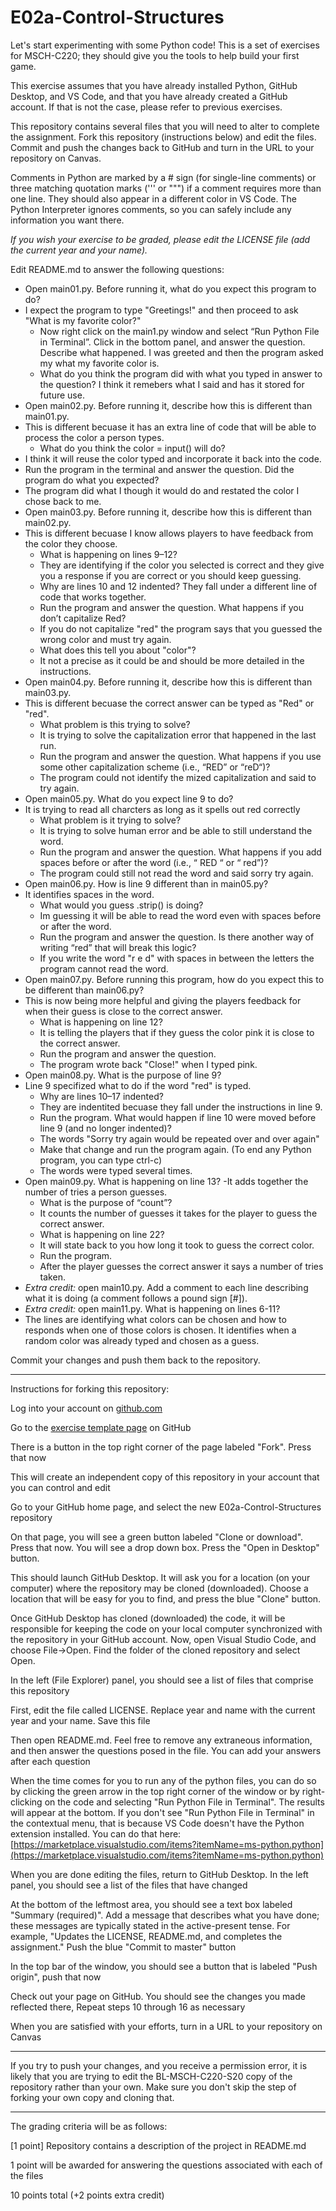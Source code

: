
# E02a-Control-Structures

Let's start experimenting with some Python code! This is a set of exercises for MSCH-C220; they should give you the tools to help build your first game.
 
This exercise assumes that you have already installed Python, GitHub Desktop, and VS Code, and that you have already created a GitHub account. If that is not the case, please refer to previous exercises.

This repository contains several files that you will need to alter to complete the assignment. Fork this repository (instructions below) and edit the files. Commit and push the changes back to GitHub and turn in the URL to your repository on Canvas.

Comments in Python are marked by a # sign (for single-line comments) or three matching quotation marks (''' or """) if a comment requires more than one line. They should also appear in a different color in VS Code. The Python Interpreter ignores comments, so you can safely include any information you want there.

*If you wish your exercise to be graded, please edit the LICENSE file (add the current year and your name).*

Edit README.md to answer the following questions:

- Open main01.py. Before running it, what do you expect this program to do?
- I expect the program to type "Greetings!" and then proceed to ask "What is my favorite color?"
  - Now right click on the main1.py window and select “Run Python File in Terminal”. Click in the bottom panel, and answer the question. Describe what happened.
  I was greeted and then the program asked my what my favorite color is.
  - What do you think the program did with what you typed in answer to the question?
  I think it remebers what I said and has it stored for future use.
- Open main02.py. Before running it, describe how this is different than main01.py.
- This is different becuase it has an extra line of code that will be able to process the color a person types.
  - What do you think the color = input() will do?
 -  I think it will reuse the color typed and incorporate it back into the code.
  - Run the program in the terminal and answer the question. Did the program do what you expected?
  - The program did what I though it would do and restated the color I chose back to me.
- Open main03.py. Before running it, describe how this is different than main02.py.
- This is different becuase I know allows players to have feedback from the color they choose.
  - What is happening on lines 9–12?
  - They are identifying if the color you selected is correct and they give you a response if you are correct or you should keep guessing.
  - Why are lines 10 and 12 indented?
  They fall under a different line of code that works together.
  - Run the program and answer the question. What happens if you don’t capitalize Red?
  - If you do not capitalize "red" the program says that you guessed the wrong color and must try again.
  - What does this tell you about "color"?
  - It not a precise as it could be and should be more detailed in the instructions.
- Open main04.py. Before running it, describe how this is different than main03.py.
- This is different becuase the correct answer can be typed as "Red" or "red".
  - What problem is this trying to solve?
  - It is trying to solve the capitalization error that happened in the last run.
  - Run the program and answer the question. What happens if you use some other capitalization scheme (i.e., “RED” or “reD“)?
  - The program could not identify the mized capitalization and said to try again.
- Open main05.py. What do you expect line 9 to do?
- It is trying to read all charcters as long as it spells out red correctly
  - What problem is it trying to solve?
  - It is trying to solve human error and be able to still understand the word.
  - Run the program and answer the question. What happens if you add spaces before or after the word (i.e., “ RED “ or “ red”)?
  - The program could still not read the word and said sorry try again.
 - Open main06.py. How is line 9 different than in main05.py?
 - It identifies spaces in the word.
   - What would you guess .strip() is doing?
   - Im guessing it will be able to read the word even with spaces before or after the word.
   - Run the program and answer the question. Is there another way of writing “red” that will break this logic?
   - If you write the word "r   e  d" with spaces in between the letters the program cannot read the word.
 - Open main07.py. Before running this program, how do you expect this to be different than main06.py?
 - This is now being more helpful and giving the players feedback for when their guess is close to the correct answer. 
   - What is happening on line 12?
   - It is telling the players that if they guess the color pink it is close to the correct answer.
   - Run the program and answer the question.
   - The program wrote back "Close!" when I typed pink.
 - Open main08.py. What is the purpose of line 9?
- Line 9 specifized what to do if the word "red" is typed.
   - Why are lines 10–17 indented?
   - They are indentited becuase they fall under the instructions in line 9.
   - Run the program. What would happen if line 10 were moved before line 9 (and no longer indented)?
   - The words "Sorry try again would be repeated over and over again"
   - Make that change and run the program again. (To end any Python program, you can type ctrl-c)
   - The words were typed several times.
 - Open main09.py. What is happening on line 13?
 -It adds together the number of tries a person guesses.
   - What is the purpose of “count”?
   - It counts the number of guesses it takes for the player to guess the correct answer.
   - What is happening on line 22?
   - It will state back to you how long it took to guess the correct color.
   - Run the program.
   - After the player guesses the correct answer it says a number of tries taken.
 - *Extra credit:* open main10.py. Add a comment to each line describing what it is doing (a comment follows a pound sign [#]).
 - *Extra credit:* open main11.py. What is happening on lines 6-11?
 - The lines are identifying what colors can be chosen and how to responds when one of those colors is chosen.  It identifies when a random color was already typed and chosen as a guess.
  
Commit your changes and push them back to the repository.
 

---

Instructions for forking this repository:
 
Log into your account on [github.com](https://github.com)

Go to the [exercise template page](https://github.com/BL-MSCH-C220-S20/E02a-Control-Structures) on GitHub

There is a button in the top right corner of the page labeled "Fork". Press that now

This will create an independent copy of this repository in your account that you can control and edit

Go to your GitHub home page, and select the new E02a-Control-Structures repository

On that page, you will see a green button labeled "Clone or download". Press that now. You will see a drop down box. Press the "Open in Desktop" button.

This should launch GitHub Desktop. It will ask you for a location (on your computer) where the repository may be cloned (downloaded). Choose a location that will be easy for you to find, and press the blue "Clone" button.

Once GitHub Desktop has cloned (downloaded) the code, it will be responsible for keeping the code on your local computer synchronized with the repository in your GitHub account. Now, open Visual Studio Code, and choose File->Open. Find the folder of the cloned repository and select Open.

In the left (File Explorer) panel, you should see a list of files that comprise this repository

First, edit the file called LICENSE. Replace year and name with the current year and your name. Save this file

Then open README.md. Feel free to remove any extraneous information, and then answer the questions posed in the file. You can add your answers after each question

When the time comes for you to run any of the python files, you can do so by clicking the green arrow in the top right corner of the window or by right-clicking on the code and selecting "Run Python File in Terminal". The results will appear at the bottom. If you don't see "Run Python File in Terminal" in the contextual menu, that is because VS Code doesn't have the Python extension installed. You can do that here: [https://marketplace.visualstudio.com/items?itemName=ms-python.python](https://marketplace.visualstudio.com/items?itemName=ms-python.python)

When you are done editing the files, return to GitHub Desktop. In the left panel, you should see a list of the files that have changed

At the bottom of the leftmost area, you should see a text box labeled "Summary (required)". Add a message that describes what you have done; these messages are typically stated in the active-present tense. For example, "Updates the LICENSE, README.md, and completes the assignment." Push the blue "Commit to master" button

In the top bar of the window, you should see a button that is labeled "Push origin", push that now

Check out your page on GitHub. You should see the changes you made reflected there, Repeat steps 10 through 16 as necessary

When you are satisfied with your efforts, turn in a URL to your repository on Canvas

---
If you try to push your changes, and you receive a permission error, it is likely that you are trying to edit the BL-MSCH-C220-S20 copy of the repository rather than your own. Make sure you don't skip the step of forking your own copy and cloning that.

---

The grading criteria will be as follows:
 
[1 point] Repository contains a description of the project in README.md

1 point will be awarded for answering the questions associated with each of the files

10 points total (+2 points extra credit)
